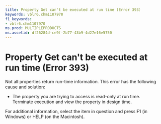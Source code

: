 ```yaml
---
title: Property Get can't be executed at run time (Error 393)
keywords: vblr6.chm1107970
f1_keywords:
- vblr6.chm1107970
ms.prod: MULTIPLEPRODUCTS
ms.assetid: df26284d-ce9f-2b77-43b9-4d27e16e5750
---
```



# Property Get can't be executed at run time (Error 393)

Not all properties return run-time information. This error has the following cause and solution:



- The property you are trying to access is read-only at run time. Terminate execution and view the property in design time.
    

For additional information, select the item in question and press F1 (in Windows) or HELP (on the Macintosh).

